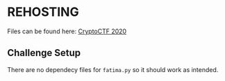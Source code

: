 # REHOSTING

Files can be found here: [CryptoCTF 2020](https://github.com/pcw109550/write-up/blob/master/2020/CryptoCTF/Fatima/fatima.py)

## Challenge Setup
There are no dependecy files for `fatima.py` so it should work as intended.
